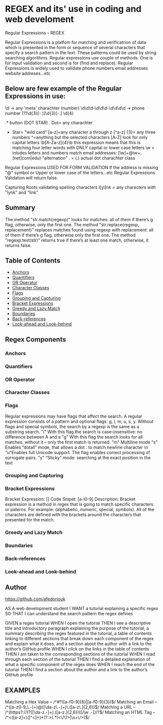 # REGEX and its' use in coding and web develoment
Regular Expressions - REGEX

Regular Expressions is a platfom for matching and verificatrion of data which is presented in the form or sequence of several characters that specify a search pattern in the text.
These patterns could be used by string searching algorithms. Regular expressions use couple of methods. One is for input validation and second is for (find and replace).
Regular Expressions is widely used to validate phone numbers email addresses website addreses...etc

## Below are few example of the Regular Expressions in use:

\d -> any 'meta' charachter (number)
\d\d\d-\d\d\d-\d\d\d\d -> phone number
(?)\d{3}[-.)]\d{3}[-.] \d{4}

.* button (DOT STAR)
. Dot= any charachter
* Star= "wild card"
[a-z]=any character a through z
[^a-z] {3}= any three numbers 
^=anything but the selected characters
[A-Z] look for only capital letters
\b[A-Za-z]{4}\b this expression means that this is matching four letter words with ONLY capital or lower case letters
\w = inludes letters and numbers
match email addresses:
[\w]+@\w+\.(net|com|edu)
"alternation" \. = (.) actual dot
charachter class

Regular Expressions USED FOR FORM VALIDATION
If the address is missing "@" symbol or Upper or lower case of the letters...etc Regular Expressions Validation will return false.

Capturing Roots
validating speliing characters
l[yi]nk = any characters with "lynk" and "link"

## Summary

The method "str.match(regexp)" looks for matches: all of them if there’s g flag, otherwise, only the first one.
The method "str.replace(regexp, replacement)" replaces matches found using regexp with replacement: all of them if there’s g flag, otherwise only the first one.
The method "regexp.test(str)" returns true if there’s at least one match, otherwise, it returns false.
## Table of Contents

- [Anchors](#anchors)
- [Quantifiers](#quantifiers)
- [OR Operator](#or-operator)
- [Character Classes](#character-classes)
- [Flags](#flags)
- [Grouping and Capturing](#grouping-and-capturing)
- [Bracket Expressions](#bracket-expressions)
- [Greedy and Lazy Match](#greedy-and-lazy-match)
- [Boundaries](#boundaries)
- [Back-references](#back-references)
- [Look-ahead and Look-behind](#look-ahead-and-look-behind)

## Regex Components
### Anchors
### Quantifiers
### OR Operator
### Character Classes
### Flags
Regular expressions may have flags that affect the search.
A regular expression consists of a pattern and optional flags: g, i, m, u, s, y.
Without flags and special symbols, the search by a regexp is the same as a substring search.
"i" With this flag the search is case-insensitive: no difference between A and a
"g" With this flag the search looks for all matches, without it – only the first match is returned.
"m" Multiline mode
"s" Enables “dotall” mode, that allows a dot . to match newline character \n
"u"Enables full Unicode support. The flag enables correct processing of surrogate pairs. 
"y" “Sticky” mode: searching at the exact position in the text

### Grouping and Capturing
### Bracket Expressions
Bracket Expression: []
Code Snipet: [a-l0-9]
Description: Bracket expression is a method in regex that is going to match specific characters or paterns. For example: (alphabetic, numeric, special, symbols). All of the characters are defined with the brackets around the characters that presented for the match.

### Greedy and Lazy Match
### Boundaries
### Back-references
### Look-ahead and Look-behind
## Author

https://github.com/afedoriouk

AS A web development student
I WANT a tutorial explaining a specific regex
SO THAT I can understand the search pattern the regex defines

GIVEN a regex tutorial
WHEN I open the tutorial
THEN I see a descriptive title and introductory paragraph explaining the purpose of the tutorial, a summary describing the regex featured in the tutorial, a table of contents linking to different sections that break down each component of the regex and explain what it does, and a section about the author with a link to the author’s GitHub profile
WHEN I click on the links in the table of contents
THEN I am taken to the corresponding sections of the tutorial
WHEN I read through each section of the tutorial
THEN I find a detailed explanation of what a specific component of the regex does
WHEN I reach the end of the tutorial
THEN I find a section about the author and a link to the author’s GitHub profile


## EXAMPLES
Matching a Hex Value – /^#?([a-f0-9]{6}|[a-f0-9]{3})$/
Matching an Email – /^([a-z0-9_\.-]+)@([\da-z\.-]+)\.([a-z\.]{2,6})$/
Matching a URL – /^(https?:\/\/)?([\da-z\.-]+)\.([a-z\.]{2,6})([\/\w \.-]*)*\/?$/
Matching an HTML Tag – /^<([a-z]+)([^<]+)*(?:>(.*)<\/\1>|\s+\/>)$/
